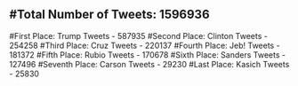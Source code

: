 #Total Number of Tweets: 1596936 
---
#First Place: Trump Tweets - 587935
#Second Place: Clinton Tweets - 254258
#Third Place: Cruz Tweets - 220137
#Fourth Place: Jeb! Tweets - 181372
#Fifth Place: Rubio Tweets - 170678
#Sixth Place: Sanders Tweets - 127496
#Seventh Place: Carson Tweets - 29230
#Last Place: Kasich Tweets - 25830
